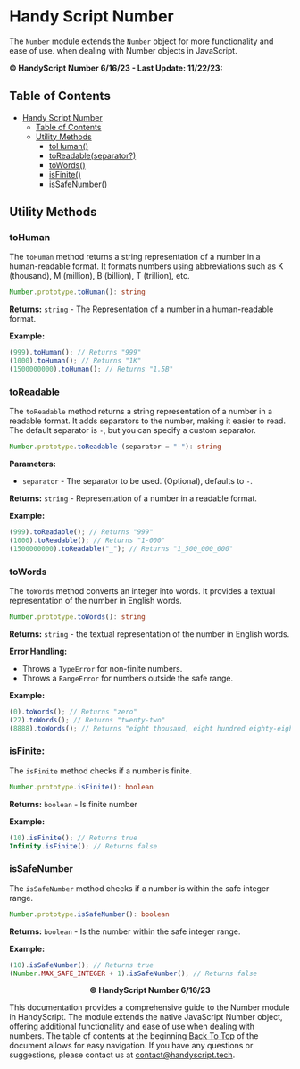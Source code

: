 # Handy Script Number

The `Number` module extends the `Number` object for more functionality and ease of use. when dealing with Number objects in JavaScript.

**© HandyScript Number 6/16/23 - Last Update: 11/22/23:**

## Table of Contents

- [Handy Script Number](#handy-script-number)
  - [Table of Contents](#table-of-contents)
  - [Utility Methods](#utility-methods)
    - [toHuman()](#tohuman)
    - [toReadable(separator?)](#toreadableseparator)
    - [toWords()](#towords)
    - [isFinite()](#isfinite)
    - [isSafeNumber()](#issafenumber)

## Utility Methods

### toHuman

The `toHuman` method returns a string representation of a number in a human-readable format. It formats numbers using abbreviations such as K (thousand), M (million), B (billion), T (trillion), etc.

```typescript
Number.prototype.toHuman(): string
```

**Returns:** `string` - The Representation of a number in a human-readable format.

**Example:**

```javascript
(999).toHuman(); // Returns "999"
(1000).toHuman(); // Returns "1K"
(1500000000).toHuman(); // Returns "1.5B"
```

### toReadable

The `toReadable` method returns a string representation of a number in a readable format. It adds separators to the number, making it easier to read. The default separator is `-`, but you can specify a custom separator.

```typescript
Number.prototype.toReadable (separator = "-"): string
```

**Parameters:**

- `separator` - The separator to be used. (Optional), defaults to `-`.

**Returns:** `string` - Representation of a number in a readable format.

**Example:**

```javascript
(999).toReadable(); // Returns "999"
(1000).toReadable(); // Returns "1-000"
(1500000000).toReadable("_"); // Returns "1_500_000_000"
```

### toWords

The `toWords` method converts an integer into words. It provides a textual representation of the number in English words.

```typescript
Number.prototype.toWords(): string
```

**Returns:** `string` - the textual representation of the number in English words.

**Error Handling:**

- Throws a `TypeError` for non-finite numbers.
- Throws a `RangeError` for numbers outside the safe range.

**Example:**

```javascript
(0).toWords(); // Returns "zero"
(22).toWords(); // Returns "twenty-two"
(8888).toWords(); // Returns "eight thousand, eight hundred eighty-eight"
```

### isFinite:

The `isFinite` method checks if a number is finite.

```typescript
Number.prototype.isFinite(): boolean
```

**Returns:** `boolean` - Is finite number

**Example:**

```javascript
(10).isFinite(); // Returns true
Infinity.isFinite(); // Returns false
```

### isSafeNumber

The `isSafeNumber` method checks if a number is within the safe integer range.

```typescript
Number.prototype.isSafeNumber(): boolean
```

**Returns:** `boolean` - Is the number within the safe integer range.

**Example:**

```javascript
(10).isSafeNumber(); // Returns true
(Number.MAX_SAFE_INTEGER + 1).isSafeNumber(); // Returns false
```

<p align="center"><b>© HandyScript Number 6/16/23</b></p>

This documentation provides a comprehensive guide to the Number module in HandyScript. The module extends the native JavaScript Number object, offering additional functionality and ease of use when dealing with numbers. The table of contents at the beginning [Back To Top](#table-of-contents) of the document allows for easy navigation. If you have any questions or suggestions, please contact us at <contact@handyscript.tech>.
